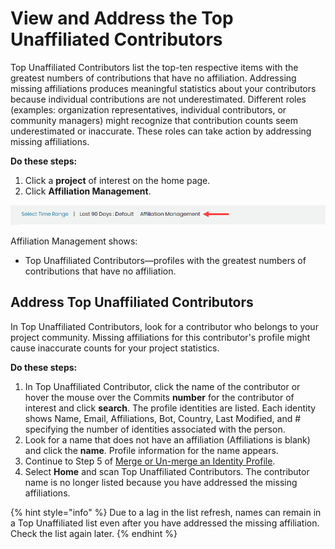 # View and Address the Top Unaffiliated Contributors

Top Unaffiliated Contributors list the top-ten respective items with the greatest numbers of contributions that have no affiliation. Addressing missing affiliations produces meaningful statistics about your contributors because individual contributions are not underestimated. Different roles \(examples: organization representatives, individual contributors, or community managers\) might recognize that contribution counts seem underestimated or inaccurate. These roles can take action by addressing missing affiliations.

**Do these steps:**

1. Click a **project** of interest on the home page.
2. Click **Affiliation Management**.

![](../../../.gitbook/assets/18088119.png)

Affiliation Management shows:

* Top Unaffiliated Contributors—profiles with the greatest numbers of contributions that have no affiliation.

## Address Top Unaffiliated Contributors <a id="ViewandAddresstheTopUnaffiliatedContributors-AddressTopUnaffiliatedContributors"></a>

In Top Unaffiliated Contributors, look for a contributor who belongs to your project community. Missing affiliations for this contributor's profile might cause inaccurate counts for your project statistics.

**Do these steps:**

1. In Top Unaffiliated Contributor, click the name of the contributor or hover the mouse over the Commits **number** for the contributor of interest and click **search**. The profile identities are listed. Each identity shows Name, Email, Affiliations, Bot, Country, Last Modified, and \# specifying the number of identities associated with the person.
2. Look for a name that does not have an affiliation \(Affiliations is blank\) and click the **name**. Profile information for the name appears.
3. Continue to Step 5 of [Merge or Un-merge an Identity Profile](add-or-remove-a-profile-identity.md).
4. Select **Home** and scan Top Unaffiliated Contributors. The contributor name is no longer listed because you have addressed the missing affiliations.

{% hint style="info" %}
Due to a lag in the list refresh, names can remain in a Top Unaffiliated list even after you have addressed the missing affiliation. Check the list again later.
{% endhint %}

